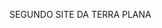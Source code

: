 
<a heref = "https://ericksm23.github.io/terra-plana2.0/terra_plana">SEGUNDO SITE DA TERRA PLANA</a>